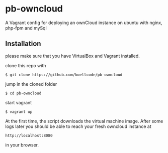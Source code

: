 pb-owncloud
===========

A Vagrant config for deploying an ownCloud instance on ubuntu with nginx, php-fpm and mySql

Installation
----------------
please make sure that you have VirtualBox and Vagrant installed.


clone this repo with
 
    $ git clone https://github.com/koellcode/pb-owncloud

jump in the cloned folder

    $ cd pb-owncloud

start vagrant

    $ vagrant up
    
At the first time, the script downloads the virtual machine image. After some logs later you should be able to reach
your fresh owncloud instance at

    http://localhost:8080
    
in your browser.
